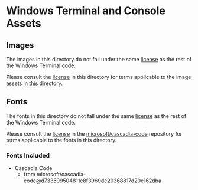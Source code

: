 # Windows Terminal and Console Assets

## Images

The images in this directory do not fall under the same [license](https://raw.githubusercontent.com/microsoft/terminal/master/LICENSE) as the rest
of the Windows Terminal code.

Please consult the [license](./LICENSE) in this directory for terms applicable to the image assets in this directory.

## Fonts

The fonts in this directory do not fall under the same [license](https://raw.githubusercontent.com/microsoft/terminal/master/LICENSE) as the rest
of the Windows Terminal code.

Please consult the [license](https://raw.githubusercontent.com/microsoft/cascadia-code/master/LICENSE) in the
[microsoft/cascadia-code](https://github.com/microsoft/cascadia-code) repository for terms applicable to the fonts in this directory.

### Fonts Included

* Cascadia Code
   * from microsoft/cascadia-code@d733599504811e8f3969de20368817d20e162dba
